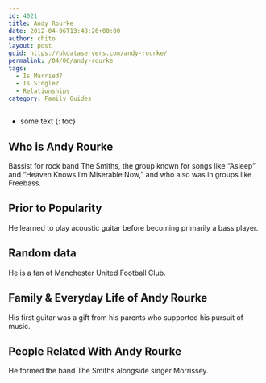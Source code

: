 ```yaml
---
id: 4021
title: Andy Rourke
date: 2012-04-06T13:48:26+00:00
author: chito
layout: post
guid: https://ukdataservers.com/andy-rourke/
permalink: /04/06/andy-rourke
tags:
  - Is Married?
  - Is Single?
  - Relationships
category: Family Guides
---
```


* some text
{: toc}
          
          
## Who is  Andy Rourke
                  
                  
                  
Bassist for rock band The Smiths, the group known for songs like &#8220;Asleep&#8221; and &#8220;Heaven Knows I&#8217;m Miserable Now,&#8221; and who also was in groups like Freebass.
                  
                
                
                
## Prior to Popularity 
                  
                  
                  
He learned to play acoustic guitar before becoming primarily a bass player.
                  
                
                
                
## Random data 
                  
                  
                  
He is a fan of Manchester United Football Club.
                  
                
                
                
## Family & Everyday Life of Andy Rourke
                  
                  
                  
His first guitar was a gift from his parents who supported his pursuit of music.
                  
                
                
                
## People Related With  Andy Rourke
                  
                  
                  
He formed the band The Smiths alongside singer Morrissey.
                  
                
              
            
          
          
          
    
    
  
